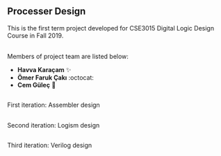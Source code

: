 ## Processer Design

This is the first term project developed for CSE3015 Digital Logic Design Course in Fall 2019.<br><br>

Members of project team are listed below:<br>

* **Havva Karaçam** ✨
* **Ömer Faruk Çakı** :octocat:
* **Cem Güleç** 🚀

##
First iteration: Assembler design
##
Second iteration: Logism design
##
Third iteration: Verilog design

